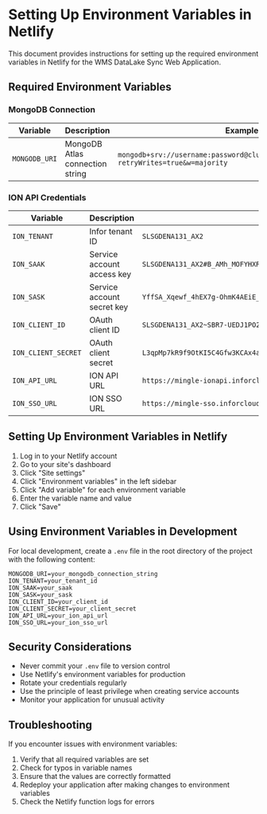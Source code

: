 # Setting Up Environment Variables in Netlify

This document provides instructions for setting up the required environment variables in Netlify for the WMS DataLake Sync Web Application.

## Required Environment Variables

### MongoDB Connection

| Variable | Description | Example |
|----------|-------------|---------|
| `MONGODB_URI` | MongoDB Atlas connection string | `mongodb+srv://username:password@cluster.mongodb.net/database?retryWrites=true&w=majority` |

### ION API Credentials

| Variable | Description | Example |
|----------|-------------|---------|
| `ION_TENANT` | Infor tenant ID | `SLSGDENA131_AX2` |
| `ION_SAAK` | Service account access key | `SLSGDENA131_AX2#B_AMh_MOFYHXRGR3l1MLEeQwcH09uLlLmip8HLa4ZloF60oFZ3VOkhLYehdpeWiAeq5_gbgpcebaAkejLgxZDA` |
| `ION_SASK` | Service account secret key | `YffSA_Xqewf_4hEX7g-OhmK4AEiE_ICZE60uHrFRfjIkfTG5_1SwWbyyX3C-aQoCJblK1AxkUrCUyMD1GSXCKg` |
| `ION_CLIENT_ID` | OAuth client ID | `SLSGDENA131_AX2~SBR7-UEDJ1PO2U-ITLZQGbN1H3V8Au4ak2NMmso2EeE` |
| `ION_CLIENT_SECRET` | OAuth client secret | `L3qpMp7kR9f9OtKI5C4Gfw3KCAx4aDV4UYsMEIHansuXgauR4nsQIr5_y7x_pfZ-MImBrgi8uk8JlC6oX9uz1A` |
| `ION_API_URL` | ION API URL | `https://mingle-ionapi.inforcloudsuite.com` |
| `ION_SSO_URL` | ION SSO URL | `https://mingle-sso.inforcloudsuite.com:443/SLSGDENA131_AX2/as/` |

## Setting Up Environment Variables in Netlify

1. Log in to your Netlify account
2. Go to your site's dashboard
3. Click "Site settings"
4. Click "Environment variables" in the left sidebar
5. Click "Add variable" for each environment variable
6. Enter the variable name and value
7. Click "Save"

## Using Environment Variables in Development

For local development, create a `.env` file in the root directory of the project with the following content:

```
MONGODB_URI=your_mongodb_connection_string
ION_TENANT=your_tenant_id
ION_SAAK=your_saak
ION_SASK=your_sask
ION_CLIENT_ID=your_client_id
ION_CLIENT_SECRET=your_client_secret
ION_API_URL=your_ion_api_url
ION_SSO_URL=your_ion_sso_url
```

## Security Considerations

- Never commit your `.env` file to version control
- Use Netlify's environment variables for production
- Rotate your credentials regularly
- Use the principle of least privilege when creating service accounts
- Monitor your application for unusual activity

## Troubleshooting

If you encounter issues with environment variables:

1. Verify that all required variables are set
2. Check for typos in variable names
3. Ensure that the values are correctly formatted
4. Redeploy your application after making changes to environment variables
5. Check the Netlify function logs for errors
